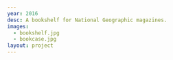 ```yaml
---
year: 2016
desc: A bookshelf for National Geographic magazines.
images:
  - bookshelf.jpg
  - bookcase.jpg
layout: project
---
```

